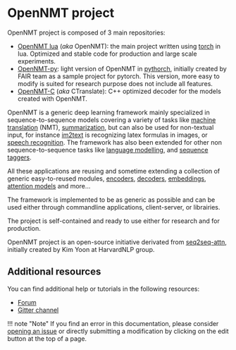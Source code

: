 # OpenNMT project

OpenNMT project is composed of 3 main repositories:

* [OpenNMT lua](https://github.com/OpenNMT/OpenNMT) (_aka_ OpenNMT): the main project written using [torch](http://torch.ch) in lua. Optimized and stable code for production and large scale experiments.
* [OpenNMT-py](https://github.com/OpenNMT/OpenNMT-py): light version of OpenNMT in [pythorch](http://pytorch.org), initially created by FAIR team as a sample project for pytorch. This version, more easy to modify is suited for research purpose does not include all features.
* [OpenNMT-C](https://github.com/OpenNMT/CTranslate) (_aka_ CTranslate): C++ optimized decoder for the models created with OpenNMT.

OpenNMT is a generic deep learning framework mainly specialized in sequence-to-sequence models covering a variety of tasks like [machine translation](/applications/#machine-translation) (NMT), [summarization](/applications/#summarization), but can also be used for non-textual input, for instance [im2text](/applications/#im2text) is recognizing latex formulas in images, or [speech recognition](/applications/#speech-recognition). The framework has also been extended for other non sequence-to-sequence tasks like [language modelling](/applications/#language-modelling), and [sequence taggers](/applications/#sequence-tagging).

All these applications are reusing and sometime extending a collection of generic easy-to-reused modules, [encoders](/training/models/#encoders), [decoders](/training/models/#decoders), [embeddings](/training/embeddings/), [attention models](/training/models/#attention-model) and more...

The framework is implemented to be as generic as possible and can be used either through commandline applications, client-server, or librairies.

The project is self-contained and ready to use either for research and for production.

OpenNMT project is an open-source initiative derivated from [seq2seq-attn](https://github.com/SYSTRAN/seq2seq-attn), initially created by Kim Yoon at HarvardNLP group.

## Additional resources

You can find additional help or tutorials in the following resources:

* [Forum](http://forum.opennmt.net/)
* [Gitter channel](https://gitter.im/OpenNMT/openmt)

!!! note "Note"
    If you find an error in this documentation, please consider [opening an issue](https://github.com/OpenNMT/OpenNMT/issues/new) or directly submitting a modification by clicking on the edit button at the top of a page.
